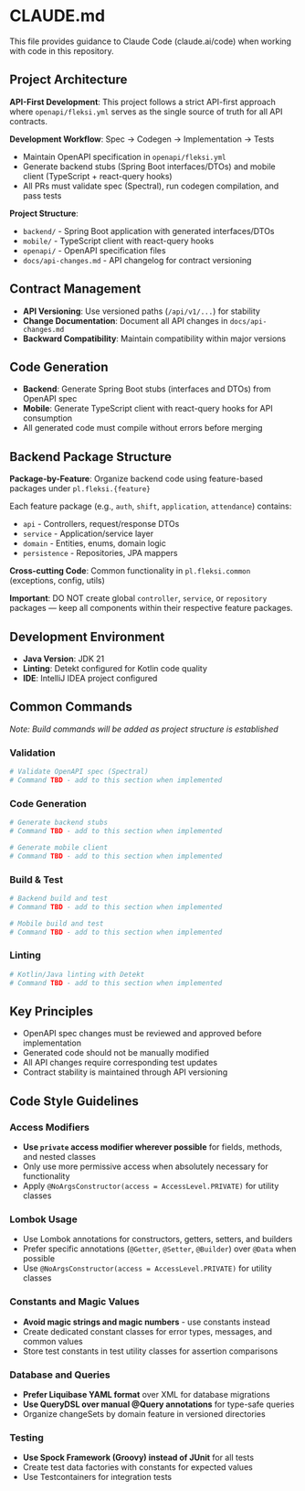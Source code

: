 # CLAUDE.md

This file provides guidance to Claude Code (claude.ai/code) when working with code in this repository.

## Project Architecture

**API-First Development**: This project follows a strict API-first approach where `openapi/fleksi.yml` serves as the single source of truth for all API contracts.

**Development Workflow**: Spec → Codegen → Implementation → Tests
- Maintain OpenAPI specification in `openapi/fleksi.yml`
- Generate backend stubs (Spring Boot interfaces/DTOs) and mobile client (TypeScript + react-query hooks)
- All PRs must validate spec (Spectral), run codegen compilation, and pass tests

**Project Structure**:
- `backend/` - Spring Boot application with generated interfaces/DTOs
- `mobile/` - TypeScript client with react-query hooks
- `openapi/` - OpenAPI specification files
- `docs/api-changes.md` - API changelog for contract versioning

## Contract Management

- **API Versioning**: Use versioned paths (`/api/v1/...`) for stability
- **Change Documentation**: Document all API changes in `docs/api-changes.md`
- **Backward Compatibility**: Maintain compatibility within major versions

## Code Generation

- **Backend**: Generate Spring Boot stubs (interfaces and DTOs) from OpenAPI spec
- **Mobile**: Generate TypeScript client with react-query hooks for API consumption
- All generated code must compile without errors before merging

## Backend Package Structure

**Package-by-Feature**: Organize backend code using feature-based packages under `pl.fleksi.{feature}`

Each feature package (e.g., `auth`, `shift`, `application`, `attendance`) contains:
- `api` - Controllers, request/response DTOs
- `service` - Application/service layer
- `domain` - Entities, enums, domain logic
- `persistence` - Repositories, JPA mappers

**Cross-cutting Code**: Common functionality in `pl.fleksi.common` (exceptions, config, utils)

**Important**: DO NOT create global `controller`, `service`, or `repository` packages — keep all components within their respective feature packages.

## Development Environment

- **Java Version**: JDK 21
- **Linting**: Detekt configured for Kotlin code quality
- **IDE**: IntelliJ IDEA project configured

## Common Commands

*Note: Build commands will be added as project structure is established*

### Validation
```bash
# Validate OpenAPI spec (Spectral)
# Command TBD - add to this section when implemented
```

### Code Generation
```bash
# Generate backend stubs
# Command TBD - add to this section when implemented

# Generate mobile client
# Command TBD - add to this section when implemented
```

### Build & Test
```bash
# Backend build and test
# Command TBD - add to this section when implemented

# Mobile build and test  
# Command TBD - add to this section when implemented
```

### Linting
```bash
# Kotlin/Java linting with Detekt
# Command TBD - add to this section when implemented
```

## Key Principles

- OpenAPI spec changes must be reviewed and approved before implementation
- Generated code should not be manually modified
- All API changes require corresponding test updates
- Contract stability is maintained through API versioning

## Code Style Guidelines

### Access Modifiers
- **Use `private` access modifier wherever possible** for fields, methods, and nested classes
- Only use more permissive access when absolutely necessary for functionality
- Apply `@NoArgsConstructor(access = AccessLevel.PRIVATE)` for utility classes

### Lombok Usage
- Use Lombok annotations for constructors, getters, setters, and builders
- Prefer specific annotations (`@Getter`, `@Setter`, `@Builder`) over `@Data` when possible
- Use `@NoArgsConstructor(access = AccessLevel.PRIVATE)` for utility classes

### Constants and Magic Values
- **Avoid magic strings and magic numbers** - use constants instead
- Create dedicated constant classes for error types, messages, and common values
- Store test constants in test utility classes for assertion comparisons

### Database and Queries
- **Prefer Liquibase YAML format** over XML for database migrations
- **Use QueryDSL over manual @Query annotations** for type-safe queries
- Organize changeSets by domain feature in versioned directories

### Testing
- **Use Spock Framework (Groovy) instead of JUnit** for all tests
- Create test data factories with constants for expected values
- Use Testcontainers for integration tests